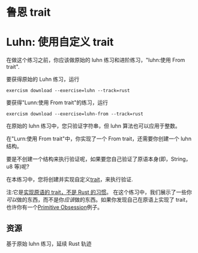 # 鲁恩 trait

# Luhn: 使用自定义 trait

在做这个练习之前，你应该做原始的 luhn 练习和进阶练习，"luhn:使用 From trait".

要获得原始的 Luhn 练习，运行

```shell
exercism download --exercise=luhn --track=rust
```

要获得"Lunn:使用 From trait"的练习，运行

```shell
exercism download --exercise=luhn-from --track=rust
```

在原始的 luhn 练习中，您只验证字符串，但 luhn 算法也可以应用于整数。

在"Lurn:使用 From trait"中，你实现了一个 From trait，还需要你创建一个 luhn 结构。

要是不创建一个结构来执行验证呢，如果要您自己验证了原语本身(即，String，u8 等)呢?

在本练习中，您将创建并实现自定义[trait](https://doc.rust-lang.org/book/ch10-02-traits.html)，来执行验证.

注:它是[实现原语的 trait，不是 Rust 的习惯](https://kaisery.github.io/trpl-zh-cn/ch10-02-traits.html#a%E4%B8%BA%E7%B1%BB%E5%9E%8B%E5%AE%9E%E7%8E%B0-trait)。 在这个练习中，我们展示了一些你*可以*做的东西，而不是你*应该*做的东西。如果你发现自己在原语上实现了 trait，也许你有一个[Primitive Obsession](http://wiki.c2.com/?PrimitiveObsession)例子。

[help-page]: https://exercism.io/tracks/rust/learning
[modules]: https://doc.rust-lang.org/book/ch07-00-modules.html
[cargo]: https://doc.rust-lang.org/book/ch14-00-more-about-cargo.html
[rust-tests]: https://doc.rust-lang.org/book/ch11-02-running-tests.html

## 资源

基于原始 luhn 练习，延续 Rust 轨迹
